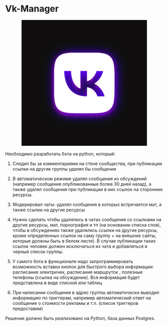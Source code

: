 # Vk-Manager
<div align="center">
  <img src=logo.jpeg width=400 height=400>
</div>

Необходимо разработать бота на python, который: 

1. Следил бы за комментариями на стене сообщества, при публикации ссылки на другие группы удалял бы сообщения 

2. В автоматическом режиме удалял сообщения из обсуждений (например сообщения опубликованные более 30 дней назад), а также удалял сообщения при публикации в них ссылок на сторонние ресурсы.  

3. Модерировал чаты: удалял сообщения в которых встречается мат, а также ссылки на другие ресурсы 

4. Нужно сделать чтобы удалялись в чатах сообщения со ссылками на другие ресурсы, мат, порнография и тп (на основании списка слов), чтобы в обсуждениях также удалялись ссылки на другие ресурсы, кроме определенных ссылок на саму группу + на внешние сайты, которые должны быть в белом листе). В случае публикации таких ссылок человек должен исключаться из чата и добавляться в черный список группы.  

5. У самого бота в функционале надо запрограммировать возможность вставки кнопок для быстрого выбора информации: расписание электричек, расписание маршруток , полезные телефоны (ссылка на обсуждение). Вся информация будет представлена в виде спиской или таблиц 

6. При написании сообщения в адрес группы автоматически выводил информацию по триггерам, например автоматический ответ на сообщение о стоимости рекламы и т.п. (список триггеров предоставим) 

Решение должно быть реализовано на Python, база данных Postgres.  
